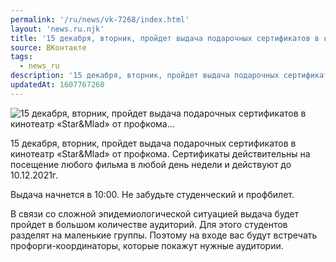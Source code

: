 ```yaml
---
permalink: '/ru/news/vk-7268/index.html'
layout: 'news.ru.njk'
title: '15 декабря, вторник, пройдет выдача подарочных сертификатов в кинотеатр «Star&Mlad» от профкома…'
source: ВКонтакте
tags:
  - news_ru
description: '15 декабря, вторник, пройдет выдача подарочных сертификатов в кинотеатр «Star&Mlad» от профкома…'
updatedAt: 1607767260
---
```

![15 декабря, вторник, пройдет выдача подарочных сертификатов в кинотеатр «Star&Mlad» от профкома…](https://sun9-25.userapi.com/impg/PHPEPa-Zk97SM7OnDn9xc4dJhJjfitEHleStzw/FLS77hLF3ec.jpg?size=1280x861&quality=96&sign=93a440914cf4582321fe96ecbe2bf4ec&c_uniq_tag=-i2qAqOxqnAvwJ5Age6jNLKA2LTt9RTJqiWRFDYKkh8&type=album)

15 декабря, вторник, пройдет выдача подарочных сертификатов в кинотеатр «Star&Mlad» от профкома. Сертификаты действительны на посещение любого фильма в любой день недели и действуют до 10.12.2021г.

Выдача начнется в 10:00. Не забудьте студенческий и профбилет.

В связи со сложной эпидемиологической ситуацией выдача будет пройдет в большом количестве аудиторий. Для этого студентов разделят на маленькие группы. Поэтому на входе вас будут встречать профорги-координаторы, которые покажут нужные аудитории.
